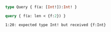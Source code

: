 ```graphql
type Query { f(a: [Int!]):Int! }
```


```graphql
query { f(a: len < {f:2}) }
```

```
1:20: expected type Int! but received {f:Int}
```